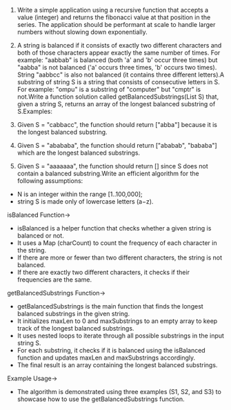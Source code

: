 1. Write a simple application using a recursive function that accepts a value (integer) and returns the fibonacci value at that position in the series.
The application should be performant at scale to handle larger numbers without slowing down exponentially.




2. A string is balanced if it consists of exactly two different characters and both of those characters appear exactly the same number of times. For example: "aabbab" is balanced (both 'a' and 'b' occur three times) but "aabba" is not balanced ('a' occurs three times, 'b' occurs two times). String "aabbcc" is also not balanced (it contains three different letters).A substring of string S is a string that consists of consecutive letters in S. For example: "ompu" is a substring of "computer" but "cmptr" is not.Write a function solution called getBalancedSubstrings(List<String> S) that, given a string S, returns an array of the longest balanced substring of S.Examples:
1. Given S = "cabbacc", the function should return ["abba"] because it is the longest balanced substring.
2. Given S = "abababa", the function should return ["ababab", "bababa"] which are the longest balanced substrings.
3. Given S = "aaaaaaa", the function should return [] since S does not contain a balanced substring.Write an efficient algorithm for the following assumptions:
 - N is an integer within the range [1..100,000];
 - string S is made only of lowercase letters (a−z).

isBalanced Function->

* isBalanced is a helper function that checks whether a given string is balanced or not.
* It uses a Map (charCount) to count the frequency of each character in the string.
* If there are more or fewer than two different characters, the string is not balanced.
* If there are exactly two different characters, it checks if their frequencies are the same.

getBalancedSubstrings Function->

* getBalancedSubstrings is the main function that finds the longest balanced substrings in the given string.
* It initializes maxLen to 0 and maxSubstrings to an empty array to keep track of the longest balanced substrings.
* It uses nested loops to iterate through all possible substrings in the input string S.
* For each substring, it checks if it is balanced using the isBalanced function and updates maxLen and maxSubstrings 
  accordingly.
* The final result is an array containing the longest balanced substrings.

Example Usage->

* The algorithm is demonstrated using three examples (S1, S2, and S3) to showcase how to use the getBalancedSubstrings function.
